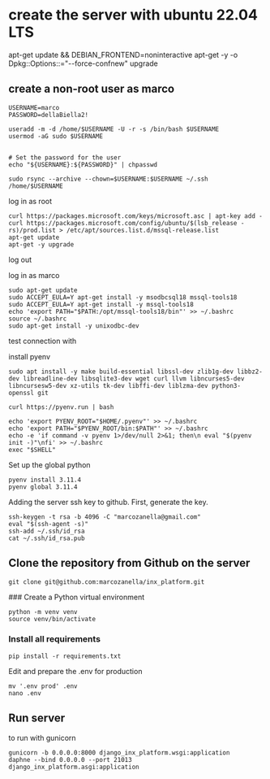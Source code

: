 # create the server with ubuntu 22.04 LTS
apt-get update && DEBIAN_FRONTEND=noninteractive apt-get -y -o Dpkg::Options::="--force-confnew" upgrade

## create a non-root user as marco
```
USERNAME=marco
PASSWORD=dellaBiella2!

useradd -m -d /home/$USERNAME -U -r -s /bin/bash $USERNAME
usermod -aG sudo $USERNAME


# Set the password for the user
echo "${USERNAME}:${PASSWORD}" | chpasswd

sudo rsync --archive --chown=$USERNAME:$USERNAME ~/.ssh /home/$USERNAME
```
log in as root
```
curl https://packages.microsoft.com/keys/microsoft.asc | apt-key add -
curl https://packages.microsoft.com/config/ubuntu/$(lsb_release -rs)/prod.list > /etc/apt/sources.list.d/mssql-release.list
apt-get update
apt-get -y upgrade
```
log out

log in as marco
```
sudo apt-get update
sudo ACCEPT_EULA=Y apt-get install -y msodbcsql18 mssql-tools18
sudo ACCEPT_EULA=Y apt-get install -y mssql-tools18
echo 'export PATH="$PATH:/opt/mssql-tools18/bin"' >> ~/.bashrc
source ~/.bashrc
sudo apt-get install -y unixodbc-dev
```

test connection with


install pyenv
```
sudo apt install -y make build-essential libssl-dev zlib1g-dev libbz2-dev libreadline-dev libsqlite3-dev wget curl llvm libncurses5-dev libncursesw5-dev xz-utils tk-dev libffi-dev liblzma-dev python3-openssl git

curl https://pyenv.run | bash

echo 'export PYENV_ROOT="$HOME/.pyenv"' >> ~/.bashrc
echo 'export PATH="$PYENV_ROOT/bin:$PATH"' >> ~/.bashrc
echo -e 'if command -v pyenv 1>/dev/null 2>&1; then\n eval "$(pyenv init -)"\nfi' >> ~/.bashrc
exec "$SHELL"
```

Set up the global python
```
pyenv install 3.11.4
pyenv global 3.11.4
```
Adding the server ssh key to github. First, generate the key.
```
ssh-keygen -t rsa -b 4096 -C "marcozanella@gmail.com"
eval "$(ssh-agent -s)"
ssh-add ~/.ssh/id_rsa
cat ~/.ssh/id_rsa.pub
```

## Clone the repository from Github on the server
```
git clone git@github.com:marcozanella/inx_platform.git
```

### Create a Python virtual environment
```
python -m venv venv
source venv/bin/activate
```
### Install all requirements
```
pip install -r requirements.txt
```


Edit and prepare the .env for production
```
mv '.env prod' .env
nano .env
```

## Run server
to run with gunicorn
```
gunicorn -b 0.0.0.0:8000 django_inx_platform.wsgi:application
daphne --bind 0.0.0.0 --port 21013 django_inx_platform.asgi:application
```
